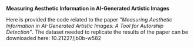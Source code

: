 **Measuring Aesthetic Information in AI-Generated Artistic Images**

Here is provided the code related to the paper *"Measuring Aesthetic Information in AI-Generated Artistic Images: A Tool for Autorship Detection"*. The dataset needed to replicate the results of the paper can be downloaded here: 10.21227/jb0b-w582

